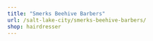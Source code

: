 ```yaml
---
title: "Smerks Beehive Barbers"
url: /salt-lake-city/smerks-beehive-barbers/
shop: hairdresser
---
```

